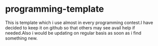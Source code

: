 # programming-template
This is template which i use almost in every programming contest.I have decided to keep it on github so that others may see avail help if needed.Also i would be updating on regular basis as soon as i find something new.
